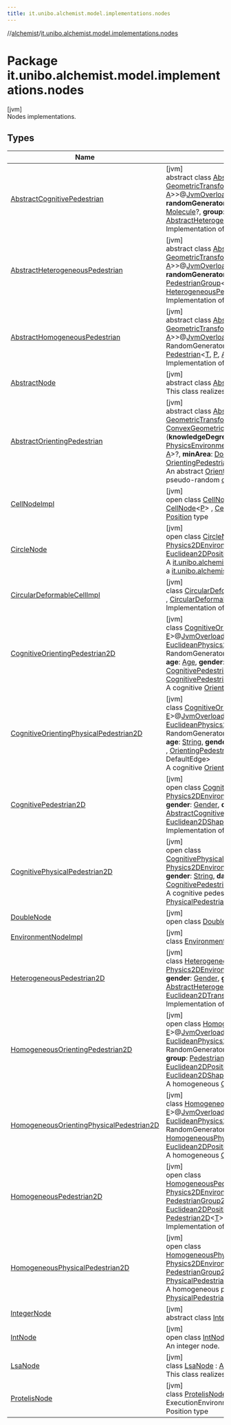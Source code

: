```yaml
---
title: it.unibo.alchemist.model.implementations.nodes
---
```

//[alchemist](../../index.html)/[it.unibo.alchemist.model.implementations.nodes](index.html)



# Package it.unibo.alchemist.model.implementations.nodes



[jvm]\
Nodes implementations.



## Types


| Name | Summary |
|---|---|
| [AbstractCognitivePedestrian](-abstract-cognitive-pedestrian/index.html) | [jvm]<br>abstract class [AbstractCognitivePedestrian](-abstract-cognitive-pedestrian/index.html)<[T](-abstract-cognitive-pedestrian/index.html), [P](-abstract-cognitive-pedestrian/index.html) : [Position](../it.unibo.alchemist.model.interfaces/-position/index.html)<[P](-abstract-cognitive-pedestrian/index.html)>, [Vector](../it.unibo.alchemist.model.interfaces.geometry/-vector/index.html)<[P](-abstract-cognitive-pedestrian/index.html)>, [A](-abstract-cognitive-pedestrian/index.html) : [GeometricTransformation](../it.unibo.alchemist.model.interfaces.geometry/-geometric-transformation/index.html)<[P](-abstract-cognitive-pedestrian/index.html)>, [F](-abstract-cognitive-pedestrian/index.html) : [GeometricShapeFactory](../it.unibo.alchemist.model.interfaces.geometry/-geometric-shape-factory/index.html)<[P](-abstract-cognitive-pedestrian/index.html), [A](-abstract-cognitive-pedestrian/index.html)>>@[JvmOverloads](https://kotlinlang.org/api/latest/jvm/stdlib/kotlin.jvm/-jvm-overloads/index.html)()constructor(**environment**: [PhysicsEnvironment](../it.unibo.alchemist.model.interfaces.environments/-physics-environment/index.html)<[T](-abstract-cognitive-pedestrian/index.html), [P](-abstract-cognitive-pedestrian/index.html), [A](-abstract-cognitive-pedestrian/index.html), [F](-abstract-cognitive-pedestrian/index.html)>, **randomGenerator**: RandomGenerator, **age**: [Age](../it.unibo.alchemist.model.cognitiveagents.impact.individual/-age/index.html), **gender**: [Gender](../it.unibo.alchemist.model.cognitiveagents.impact.individual/-gender/index.html), **danger**: [Molecule](../it.unibo.alchemist.model.interfaces/-molecule/index.html)?, **group**: [PedestrianGroup](../it.unibo.alchemist.model.interfaces/-pedestrian-group/index.html)<[T](-abstract-cognitive-pedestrian/index.html), [P](-abstract-cognitive-pedestrian/index.html), [A](-abstract-cognitive-pedestrian/index.html)>?, **cognitive**: [CognitiveModel](../it.unibo.alchemist.model.cognitiveagents/-cognitive-model/index.html)?) : [AbstractHeterogeneousPedestrian](-abstract-heterogeneous-pedestrian/index.html)<[T](-abstract-cognitive-pedestrian/index.html), [P](-abstract-cognitive-pedestrian/index.html), [A](-abstract-cognitive-pedestrian/index.html), [F](-abstract-cognitive-pedestrian/index.html)> , [CognitivePedestrian](../it.unibo.alchemist.model.interfaces/-cognitive-pedestrian/index.html)<[T](-abstract-cognitive-pedestrian/index.html), [P](-abstract-cognitive-pedestrian/index.html), [A](-abstract-cognitive-pedestrian/index.html)> <br>Implementation of a cognitive pedestrian. |
| [AbstractHeterogeneousPedestrian](-abstract-heterogeneous-pedestrian/index.html) | [jvm]<br>abstract class [AbstractHeterogeneousPedestrian](-abstract-heterogeneous-pedestrian/index.html)<[T](-abstract-heterogeneous-pedestrian/index.html), [P](-abstract-heterogeneous-pedestrian/index.html) : [Vector](../it.unibo.alchemist.model.interfaces.geometry/-vector/index.html)<[P](-abstract-heterogeneous-pedestrian/index.html)>, [Position](../it.unibo.alchemist.model.interfaces/-position/index.html)<[P](-abstract-heterogeneous-pedestrian/index.html)>, [A](-abstract-heterogeneous-pedestrian/index.html) : [GeometricTransformation](../it.unibo.alchemist.model.interfaces.geometry/-geometric-transformation/index.html)<[P](-abstract-heterogeneous-pedestrian/index.html)>, [F](-abstract-heterogeneous-pedestrian/index.html) : [GeometricShapeFactory](../it.unibo.alchemist.model.interfaces.geometry/-geometric-shape-factory/index.html)<[P](-abstract-heterogeneous-pedestrian/index.html), [A](-abstract-heterogeneous-pedestrian/index.html)>>@[JvmOverloads](https://kotlinlang.org/api/latest/jvm/stdlib/kotlin.jvm/-jvm-overloads/index.html)()constructor(**environment**: [PhysicsEnvironment](../it.unibo.alchemist.model.interfaces.environments/-physics-environment/index.html)<[T](-abstract-heterogeneous-pedestrian/index.html), [P](-abstract-heterogeneous-pedestrian/index.html), [A](-abstract-heterogeneous-pedestrian/index.html), [F](-abstract-heterogeneous-pedestrian/index.html)>, **randomGenerator**: RandomGenerator, **age**: [Age](../it.unibo.alchemist.model.cognitiveagents.impact.individual/-age/index.html), **gender**: [Gender](../it.unibo.alchemist.model.cognitiveagents.impact.individual/-gender/index.html), **group**: [PedestrianGroup](../it.unibo.alchemist.model.interfaces/-pedestrian-group/index.html)<[T](-abstract-heterogeneous-pedestrian/index.html), [P](-abstract-heterogeneous-pedestrian/index.html), [A](-abstract-heterogeneous-pedestrian/index.html)>?) : [AbstractHomogeneousPedestrian](-abstract-homogeneous-pedestrian/index.html)<[T](-abstract-heterogeneous-pedestrian/index.html), [P](-abstract-heterogeneous-pedestrian/index.html), [A](-abstract-heterogeneous-pedestrian/index.html), [F](-abstract-heterogeneous-pedestrian/index.html)> , [HeterogeneousPedestrian](../it.unibo.alchemist.model.interfaces/-heterogeneous-pedestrian/index.html)<[T](-abstract-heterogeneous-pedestrian/index.html), [P](-abstract-heterogeneous-pedestrian/index.html), [A](-abstract-heterogeneous-pedestrian/index.html)> <br>Implementation of a heterogeneous pedestrian. |
| [AbstractHomogeneousPedestrian](-abstract-homogeneous-pedestrian/index.html) | [jvm]<br>abstract class [AbstractHomogeneousPedestrian](-abstract-homogeneous-pedestrian/index.html)<[T](-abstract-homogeneous-pedestrian/index.html), [P](-abstract-homogeneous-pedestrian/index.html) : [Position](../it.unibo.alchemist.model.interfaces/-position/index.html)<[P](-abstract-homogeneous-pedestrian/index.html)>, [Vector](../it.unibo.alchemist.model.interfaces.geometry/-vector/index.html)<[P](-abstract-homogeneous-pedestrian/index.html)>, [A](-abstract-homogeneous-pedestrian/index.html) : [GeometricTransformation](../it.unibo.alchemist.model.interfaces.geometry/-geometric-transformation/index.html)<[P](-abstract-homogeneous-pedestrian/index.html)>, [F](-abstract-homogeneous-pedestrian/index.html) : [GeometricShapeFactory](../it.unibo.alchemist.model.interfaces.geometry/-geometric-shape-factory/index.html)<[P](-abstract-homogeneous-pedestrian/index.html), [A](-abstract-homogeneous-pedestrian/index.html)>>@[JvmOverloads](https://kotlinlang.org/api/latest/jvm/stdlib/kotlin.jvm/-jvm-overloads/index.html)()constructor(**environment**: [PhysicsEnvironment](../it.unibo.alchemist.model.interfaces.environments/-physics-environment/index.html)<[T](-abstract-homogeneous-pedestrian/index.html), [P](-abstract-homogeneous-pedestrian/index.html), [A](-abstract-homogeneous-pedestrian/index.html), [F](-abstract-homogeneous-pedestrian/index.html)>, **rg**: RandomGenerator, **group**: [PedestrianGroup](../it.unibo.alchemist.model.interfaces/-pedestrian-group/index.html)<[T](-abstract-homogeneous-pedestrian/index.html), [P](-abstract-homogeneous-pedestrian/index.html), [A](-abstract-homogeneous-pedestrian/index.html)>?) : [AbstractNode](-abstract-node/index.html)<[T](-abstract-homogeneous-pedestrian/index.html)> , [Pedestrian](../it.unibo.alchemist.model.interfaces/-pedestrian/index.html)<[T](-abstract-homogeneous-pedestrian/index.html), [P](-abstract-homogeneous-pedestrian/index.html), [A](-abstract-homogeneous-pedestrian/index.html)> <br>Implementation of a basic pedestrian. |
| [AbstractNode](-abstract-node/index.html) | [jvm]<br>abstract class [AbstractNode](-abstract-node/index.html)<[T](-abstract-node/index.html)> : [Node](../it.unibo.alchemist.model.interfaces/-node/index.html)<[T](../it.unibo.alchemist.model.implementations.layers/-step-layer/index.html)> <br>This class realizes an abstract node. |
| [AbstractOrientingPedestrian](-abstract-orienting-pedestrian/index.html) | [jvm]<br>abstract class [AbstractOrientingPedestrian](-abstract-orienting-pedestrian/index.html)<[T](-abstract-orienting-pedestrian/index.html), [P](-abstract-orienting-pedestrian/index.html) : [Position](../it.unibo.alchemist.model.interfaces/-position/index.html)<[P](-abstract-orienting-pedestrian/index.html)>, [Vector](../it.unibo.alchemist.model.interfaces.geometry/-vector/index.html)<[P](-abstract-orienting-pedestrian/index.html)>, [A](-abstract-orienting-pedestrian/index.html) : [GeometricTransformation](../it.unibo.alchemist.model.interfaces.geometry/-geometric-transformation/index.html)<[P](-abstract-orienting-pedestrian/index.html)>, [L](-abstract-orienting-pedestrian/index.html) : [ConvexGeometricShape](../it.unibo.alchemist.model.interfaces.geometry/-convex-geometric-shape/index.html)<[P](-abstract-orienting-pedestrian/index.html), [A](-abstract-orienting-pedestrian/index.html)>, [N](-abstract-orienting-pedestrian/index.html) : [ConvexGeometricShape](../it.unibo.alchemist.model.interfaces.geometry/-convex-geometric-shape/index.html)<[P](-abstract-orienting-pedestrian/index.html), [A](-abstract-orienting-pedestrian/index.html)>, [E](-abstract-orienting-pedestrian/index.html), [F](-abstract-orienting-pedestrian/index.html) : [GeometricShapeFactory](../it.unibo.alchemist.model.interfaces.geometry/-geometric-shape-factory/index.html)<[P](-abstract-orienting-pedestrian/index.html), [A](-abstract-orienting-pedestrian/index.html)>>(**knowledgeDegree**: [Double](https://kotlinlang.org/api/latest/jvm/stdlib/kotlin/-double/index.html), **randomGenerator**: RandomGenerator, **environment**: [PhysicsEnvironmentWithGraph](../it.unibo.alchemist.model.interfaces.environments/-physics-environment-with-graph/index.html)<*, [T](-abstract-orienting-pedestrian/index.html), [P](-abstract-orienting-pedestrian/index.html), [A](-abstract-orienting-pedestrian/index.html), [N](-abstract-orienting-pedestrian/index.html), [E](-abstract-orienting-pedestrian/index.html), [F](-abstract-orienting-pedestrian/index.html)>, **group**: [PedestrianGroup](../it.unibo.alchemist.model.interfaces/-pedestrian-group/index.html)<[T](-abstract-orienting-pedestrian/index.html), [P](-abstract-orienting-pedestrian/index.html), [A](-abstract-orienting-pedestrian/index.html)>?, **minArea**: [Double](https://kotlinlang.org/api/latest/jvm/stdlib/kotlin/-double/index.html)) : [AbstractHomogeneousPedestrian](-abstract-homogeneous-pedestrian/index.html)<[T](-abstract-orienting-pedestrian/index.html), [P](-abstract-orienting-pedestrian/index.html), [A](-abstract-orienting-pedestrian/index.html), [F](-abstract-orienting-pedestrian/index.html)> , [OrientingPedestrian](../it.unibo.alchemist.model.interfaces/-orienting-pedestrian/index.html)<[T](-abstract-orienting-pedestrian/index.html), [P](-abstract-orienting-pedestrian/index.html), [A](-abstract-orienting-pedestrian/index.html), [L](-abstract-orienting-pedestrian/index.html), DefaultEdge> <br>An abstract [OrientingPedestrian](../it.unibo.alchemist.model.interfaces/-orienting-pedestrian/index.html), contains an algorithm for the generation of a pseudo-random [cognitiveMap](-abstract-orienting-pedestrian/cognitive-map.html). |
| [CellNodeImpl](-cell-node-impl/index.html) | [jvm]<br>open class [CellNodeImpl](-cell-node-impl/index.html)<[P](-cell-node-impl/index.html) : [Position](../it.unibo.alchemist.model.interfaces/-position/index.html)<[P](../it.unibo.alchemist.model/-biochemistry-incarnation/index.html)>?, [Vector](../it.unibo.alchemist.model.interfaces.geometry/-vector/index.html)<[P](../it.unibo.alchemist.model/-biochemistry-incarnation/index.html)>?> : [DoubleNode](-double-node/index.html), [CellNode](../it.unibo.alchemist.model.interfaces/-cell-node/index.html)<[P](../it.unibo.alchemist.model/-biochemistry-incarnation/index.html)> , [CellWithCircularArea](../it.unibo.alchemist.model.interfaces/-cell-with-circular-area/index.html)<[P](../it.unibo.alchemist.model/-biochemistry-incarnation/index.html)> <br>[Position](../it.unibo.alchemist.model.interfaces/-position/index.html) type |
| [CircleNode](-circle-node/index.html) | [jvm]<br>open class [CircleNode](-circle-node/index.html)<[T](-circle-node/index.html)>@[JvmOverloads](https://kotlinlang.org/api/latest/jvm/stdlib/kotlin.jvm/-jvm-overloads/index.html)()constructor(**env**: [Physics2DEnvironment](../it.unibo.alchemist.model.interfaces.environments/-physics2-d-environment/index.html)<[T](-circle-node/index.html)>, **radius**: [Double](https://kotlinlang.org/api/latest/jvm/stdlib/kotlin/-double/index.html)) : [AbstractNode](-abstract-node/index.html)<[T](-circle-node/index.html)> , [NodeWithShape](../it.unibo.alchemist.model.interfaces.nodes/-node-with-shape/index.html)<[T](-circle-node/index.html), [Euclidean2DPosition](../it.unibo.alchemist.model.implementations.positions/-euclidean2-d-position/index.html), [Euclidean2DTransformation](../it.unibo.alchemist.model.interfaces.geometry.euclidean2d/-euclidean2-d-transformation/index.html)> <br>A [it.unibo.alchemist.model.interfaces.Node](../it.unibo.alchemist.model.interfaces/-node/index.html) with a circle shape meant to be added to a [it.unibo.alchemist.model.interfaces.environments.PhysicsEnvironment](../it.unibo.alchemist.model.interfaces.environments/-physics-environment/index.html). |
| [CircularDeformableCellImpl](-circular-deformable-cell-impl/index.html) | [jvm]<br>class [CircularDeformableCellImpl](-circular-deformable-cell-impl/index.html)<[P](-circular-deformable-cell-impl/index.html) : [Position](../it.unibo.alchemist.model.interfaces/-position/index.html)<[P](../it.unibo.alchemist.model/-biochemistry-incarnation/index.html)>?, [Vector](../it.unibo.alchemist.model.interfaces.geometry/-vector/index.html)<[P](../it.unibo.alchemist.model/-biochemistry-incarnation/index.html)>?> : [CellNodeImpl](-cell-node-impl/index.html)<[P](../it.unibo.alchemist.model/-biochemistry-incarnation/index.html)> , [CircularDeformableCell](../it.unibo.alchemist.model.interfaces/-circular-deformable-cell/index.html)<[P](../it.unibo.alchemist.model/-biochemistry-incarnation/index.html)> <br>Implementation of a circular deformable cell. |
| [CognitiveOrientingPedestrian2D](-cognitive-orienting-pedestrian2-d/index.html) | [jvm]<br>class [CognitiveOrientingPedestrian2D](-cognitive-orienting-pedestrian2-d/index.html)<[T](-cognitive-orienting-pedestrian2-d/index.html), [N](-cognitive-orienting-pedestrian2-d/index.html) : [ConvexPolygon](../it.unibo.alchemist.model.interfaces.geometry.euclidean2d/-convex-polygon/index.html), [E](-cognitive-orienting-pedestrian2-d/index.html)>@[JvmOverloads](https://kotlinlang.org/api/latest/jvm/stdlib/kotlin.jvm/-jvm-overloads/index.html)()constructor(**environment**: [EuclideanPhysics2DEnvironmentWithGraph](../it.unibo.alchemist.model.interfaces.environments/-euclidean-physics2-d-environment-with-graph/index.html)<*, [T](-cognitive-orienting-pedestrian2-d/index.html), [N](-cognitive-orienting-pedestrian2-d/index.html), [E](-cognitive-orienting-pedestrian2-d/index.html)>, **randomGenerator**: RandomGenerator, **knowledgeDegree**: [Double](https://kotlinlang.org/api/latest/jvm/stdlib/kotlin/-double/index.html), **group**: [PedestrianGroup2D](../it.unibo.alchemist.model.interfaces/-pedestrian-group2-d/index.html)<[T](-cognitive-orienting-pedestrian2-d/index.html)>?, **age**: [Age](../it.unibo.alchemist.model.cognitiveagents.impact.individual/-age/index.html), **gender**: [Gender](../it.unibo.alchemist.model.cognitiveagents.impact.individual/-gender/index.html), **danger**: [Molecule](../it.unibo.alchemist.model.interfaces/-molecule/index.html)?, **consciousness**: [CognitivePedestrian2D](-cognitive-pedestrian2-d/index.html)<[T](-cognitive-orienting-pedestrian2-d/index.html)>) : [HomogeneousOrientingPedestrian2D](-homogeneous-orienting-pedestrian2-d/index.html)<[T](-cognitive-orienting-pedestrian2-d/index.html), [N](-cognitive-orienting-pedestrian2-d/index.html), [E](-cognitive-orienting-pedestrian2-d/index.html)> , [CognitivePedestrian](../it.unibo.alchemist.model.interfaces/-cognitive-pedestrian/index.html)<[T](-cognitive-orienting-pedestrian2-d/index.html), [Euclidean2DPosition](../it.unibo.alchemist.model.implementations.positions/-euclidean2-d-position/index.html), [Euclidean2DTransformation](../it.unibo.alchemist.model.interfaces.geometry.euclidean2d/-euclidean2-d-transformation/index.html)> <br>A cognitive [OrientingPedestrian](../it.unibo.alchemist.model.interfaces/-orienting-pedestrian/index.html) in the Euclidean world. |
| [CognitiveOrientingPhysicalPedestrian2D](-cognitive-orienting-physical-pedestrian2-d/index.html) | [jvm]<br>class [CognitiveOrientingPhysicalPedestrian2D](-cognitive-orienting-physical-pedestrian2-d/index.html)<[T](-cognitive-orienting-physical-pedestrian2-d/index.html), [N](-cognitive-orienting-physical-pedestrian2-d/index.html) : [ConvexPolygon](../it.unibo.alchemist.model.interfaces.geometry.euclidean2d/-convex-polygon/index.html), [E](-cognitive-orienting-physical-pedestrian2-d/index.html)>@[JvmOverloads](https://kotlinlang.org/api/latest/jvm/stdlib/kotlin.jvm/-jvm-overloads/index.html)()constructor(**environment**: [EuclideanPhysics2DEnvironmentWithGraph](../it.unibo.alchemist.model.interfaces.environments/-euclidean-physics2-d-environment-with-graph/index.html)<*, [T](-cognitive-orienting-physical-pedestrian2-d/index.html), [N](-cognitive-orienting-physical-pedestrian2-d/index.html), [E](-cognitive-orienting-physical-pedestrian2-d/index.html)>, **randomGenerator**: RandomGenerator, **knowledgeDegree**: [Double](https://kotlinlang.org/api/latest/jvm/stdlib/kotlin/-double/index.html), **group**: [PedestrianGroup2D](../it.unibo.alchemist.model.interfaces/-pedestrian-group2-d/index.html)<[T](-cognitive-orienting-physical-pedestrian2-d/index.html)>?, **age**: [String](https://kotlinlang.org/api/latest/jvm/stdlib/kotlin/-string/index.html), **gender**: [String](https://kotlinlang.org/api/latest/jvm/stdlib/kotlin/-string/index.html), **danger**: [Molecule](../it.unibo.alchemist.model.interfaces/-molecule/index.html)?) : [CognitivePhysicalPedestrian2D](-cognitive-physical-pedestrian2-d/index.html)<[T](-cognitive-orienting-physical-pedestrian2-d/index.html)> , [OrientingPedestrian](../it.unibo.alchemist.model.interfaces/-orienting-pedestrian/index.html)<[T](-cognitive-orienting-physical-pedestrian2-d/index.html), [Euclidean2DPosition](../it.unibo.alchemist.model.implementations.positions/-euclidean2-d-position/index.html), [Euclidean2DTransformation](../it.unibo.alchemist.model.interfaces.geometry.euclidean2d/-euclidean2-d-transformation/index.html), [Ellipse](../it.unibo.alchemist.model.implementations.geometry.euclidean2d/-ellipse/index.html), DefaultEdge> <br>A cognitive [OrientingPedestrian2D](../it.unibo.alchemist.model.interfaces/index.html#1465026919%2FClasslikes%2F-134779887) capable of physical interactions. |
| [CognitivePedestrian2D](-cognitive-pedestrian2-d/index.html) | [jvm]<br>open class [CognitivePedestrian2D](-cognitive-pedestrian2-d/index.html)<[T](-cognitive-pedestrian2-d/index.html)>@[JvmOverloads](https://kotlinlang.org/api/latest/jvm/stdlib/kotlin.jvm/-jvm-overloads/index.html)()constructor(**environment**: [Physics2DEnvironment](../it.unibo.alchemist.model.interfaces.environments/-physics2-d-environment/index.html)<[T](-cognitive-pedestrian2-d/index.html)>, **randomGenerator**: RandomGenerator, **age**: [Age](../it.unibo.alchemist.model.cognitiveagents.impact.individual/-age/index.html), **gender**: [Gender](../it.unibo.alchemist.model.cognitiveagents.impact.individual/-gender/index.html), **danger**: [Molecule](../it.unibo.alchemist.model.interfaces/-molecule/index.html)?, **group**: [PedestrianGroup2D](../it.unibo.alchemist.model.interfaces/-pedestrian-group2-d/index.html)<[T](-cognitive-pedestrian2-d/index.html)>?) : [AbstractCognitivePedestrian](-abstract-cognitive-pedestrian/index.html)<[T](-cognitive-pedestrian2-d/index.html), [Euclidean2DPosition](../it.unibo.alchemist.model.implementations.positions/-euclidean2-d-position/index.html), [Euclidean2DTransformation](../it.unibo.alchemist.model.interfaces.geometry.euclidean2d/-euclidean2-d-transformation/index.html), [Euclidean2DShapeFactory](../it.unibo.alchemist.model.interfaces.geometry.euclidean2d/-euclidean2-d-shape-factory/index.html)> , [Pedestrian2D](../it.unibo.alchemist.model.interfaces/-pedestrian2-d/index.html)<[T](-cognitive-pedestrian2-d/index.html)> <br>Implementation of a cognitive pedestrian in the Euclidean world. |
| [CognitivePhysicalPedestrian2D](-cognitive-physical-pedestrian2-d/index.html) | [jvm]<br>open class [CognitivePhysicalPedestrian2D](-cognitive-physical-pedestrian2-d/index.html)<[T](-cognitive-physical-pedestrian2-d/index.html)>@[JvmOverloads](https://kotlinlang.org/api/latest/jvm/stdlib/kotlin.jvm/-jvm-overloads/index.html)()constructor(**environment**: [Physics2DEnvironment](../it.unibo.alchemist.model.interfaces.environments/-physics2-d-environment/index.html)<[T](-cognitive-physical-pedestrian2-d/index.html)>, **randomGenerator**: RandomGenerator, **age**: [String](https://kotlinlang.org/api/latest/jvm/stdlib/kotlin/-string/index.html), **gender**: [String](https://kotlinlang.org/api/latest/jvm/stdlib/kotlin/-string/index.html), **danger**: [Molecule](../it.unibo.alchemist.model.interfaces/-molecule/index.html)?, **group**: [PedestrianGroup2D](../it.unibo.alchemist.model.interfaces/-pedestrian-group2-d/index.html)<[T](-cognitive-physical-pedestrian2-d/index.html)>?) : [CognitivePedestrian2D](-cognitive-pedestrian2-d/index.html)<[T](-cognitive-physical-pedestrian2-d/index.html)> , [PhysicalPedestrian2D](../it.unibo.alchemist.model.interfaces/-physical-pedestrian2-d/index.html)<[T](-cognitive-physical-pedestrian2-d/index.html)> <br>A cognitive pedestrian capable of physical interactions, modeled as a [PhysicalPedestrian2D](../it.unibo.alchemist.model.interfaces/-physical-pedestrian2-d/index.html). |
| [DoubleNode](-double-node/index.html) | [jvm]<br>open class [DoubleNode](-double-node/index.html) : [AbstractNode](-abstract-node/index.html)<[Double](https://docs.oracle.com/javase/8/docs/api/java/lang/Double.html)> |
| [EnvironmentNodeImpl](-environment-node-impl/index.html) | [jvm]<br>class [EnvironmentNodeImpl](-environment-node-impl/index.html) : [DoubleNode](-double-node/index.html), [EnvironmentNode](../it.unibo.alchemist.model.interfaces/-environment-node/index.html) |
| [HeterogeneousPedestrian2D](-heterogeneous-pedestrian2-d/index.html) | [jvm]<br>class [HeterogeneousPedestrian2D](-heterogeneous-pedestrian2-d/index.html)<[T](-heterogeneous-pedestrian2-d/index.html)>@[JvmOverloads](https://kotlinlang.org/api/latest/jvm/stdlib/kotlin.jvm/-jvm-overloads/index.html)()constructor(**environment**: [Physics2DEnvironment](../it.unibo.alchemist.model.interfaces.environments/-physics2-d-environment/index.html)<[T](-heterogeneous-pedestrian2-d/index.html)>, **randomGenerator**: RandomGenerator, **age**: [Age](../it.unibo.alchemist.model.cognitiveagents.impact.individual/-age/index.html), **gender**: [Gender](../it.unibo.alchemist.model.cognitiveagents.impact.individual/-gender/index.html), **group**: [PedestrianGroup2D](../it.unibo.alchemist.model.interfaces/-pedestrian-group2-d/index.html)<[T](-heterogeneous-pedestrian2-d/index.html)>?) : [AbstractHeterogeneousPedestrian](-abstract-heterogeneous-pedestrian/index.html)<[T](-heterogeneous-pedestrian2-d/index.html), [Euclidean2DPosition](../it.unibo.alchemist.model.implementations.positions/-euclidean2-d-position/index.html), [Euclidean2DTransformation](../it.unibo.alchemist.model.interfaces.geometry.euclidean2d/-euclidean2-d-transformation/index.html), [Euclidean2DShapeFactory](../it.unibo.alchemist.model.interfaces.geometry.euclidean2d/-euclidean2-d-shape-factory/index.html)> , [Pedestrian2D](../it.unibo.alchemist.model.interfaces/-pedestrian2-d/index.html)<[T](-heterogeneous-pedestrian2-d/index.html)> <br>Implementation of a heterogeneous pedestrian in the Euclidean world. |
| [HomogeneousOrientingPedestrian2D](-homogeneous-orienting-pedestrian2-d/index.html) | [jvm]<br>open class [HomogeneousOrientingPedestrian2D](-homogeneous-orienting-pedestrian2-d/index.html)<[T](-homogeneous-orienting-pedestrian2-d/index.html), [N](-homogeneous-orienting-pedestrian2-d/index.html) : [ConvexPolygon](../it.unibo.alchemist.model.interfaces.geometry.euclidean2d/-convex-polygon/index.html), [E](-homogeneous-orienting-pedestrian2-d/index.html)>@[JvmOverloads](https://kotlinlang.org/api/latest/jvm/stdlib/kotlin.jvm/-jvm-overloads/index.html)()constructor(**environment**: [EuclideanPhysics2DEnvironmentWithGraph](../it.unibo.alchemist.model.interfaces.environments/-euclidean-physics2-d-environment-with-graph/index.html)<*, [T](-homogeneous-orienting-pedestrian2-d/index.html), [N](-homogeneous-orienting-pedestrian2-d/index.html), [E](-homogeneous-orienting-pedestrian2-d/index.html)>, **randomGenerator**: RandomGenerator, **knowledgeDegree**: [Double](https://kotlinlang.org/api/latest/jvm/stdlib/kotlin/-double/index.html), **minSide**: [Double](https://kotlinlang.org/api/latest/jvm/stdlib/kotlin/-double/index.html), **maxSide**: [Double](https://kotlinlang.org/api/latest/jvm/stdlib/kotlin/-double/index.html), **group**: [PedestrianGroup2D](../it.unibo.alchemist.model.interfaces/-pedestrian-group2-d/index.html)<[T](-homogeneous-orienting-pedestrian2-d/index.html)>?) : [AbstractOrientingPedestrian](-abstract-orienting-pedestrian/index.html)<[T](-homogeneous-orienting-pedestrian2-d/index.html), [Euclidean2DPosition](../it.unibo.alchemist.model.implementations.positions/-euclidean2-d-position/index.html), [Euclidean2DTransformation](../it.unibo.alchemist.model.interfaces.geometry.euclidean2d/-euclidean2-d-transformation/index.html), [Ellipse](../it.unibo.alchemist.model.implementations.geometry.euclidean2d/-ellipse/index.html), [N](-homogeneous-orienting-pedestrian2-d/index.html), [E](-homogeneous-orienting-pedestrian2-d/index.html), [Euclidean2DShapeFactory](../it.unibo.alchemist.model.interfaces.geometry.euclidean2d/-euclidean2-d-shape-factory/index.html)> , [Pedestrian2D](../it.unibo.alchemist.model.interfaces/-pedestrian2-d/index.html)<[T](-homogeneous-orienting-pedestrian2-d/index.html)> <br>A homogeneous [OrientingPedestrian](../it.unibo.alchemist.model.interfaces/-orienting-pedestrian/index.html) in the Euclidean world. |
| [HomogeneousOrientingPhysicalPedestrian2D](-homogeneous-orienting-physical-pedestrian2-d/index.html) | [jvm]<br>class [HomogeneousOrientingPhysicalPedestrian2D](-homogeneous-orienting-physical-pedestrian2-d/index.html)<[T](-homogeneous-orienting-physical-pedestrian2-d/index.html), [N](-homogeneous-orienting-physical-pedestrian2-d/index.html) : [ConvexPolygon](../it.unibo.alchemist.model.interfaces.geometry.euclidean2d/-convex-polygon/index.html), [E](-homogeneous-orienting-physical-pedestrian2-d/index.html)>@[JvmOverloads](https://kotlinlang.org/api/latest/jvm/stdlib/kotlin.jvm/-jvm-overloads/index.html)()constructor(**environment**: [EuclideanPhysics2DEnvironmentWithGraph](../it.unibo.alchemist.model.interfaces.environments/-euclidean-physics2-d-environment-with-graph/index.html)<*, [T](-homogeneous-orienting-physical-pedestrian2-d/index.html), [N](-homogeneous-orienting-physical-pedestrian2-d/index.html), [E](-homogeneous-orienting-physical-pedestrian2-d/index.html)>, **randomGenerator**: RandomGenerator, **knowledgeDegree**: [Double](https://kotlinlang.org/api/latest/jvm/stdlib/kotlin/-double/index.html), **group**: [PedestrianGroup2D](../it.unibo.alchemist.model.interfaces/-pedestrian-group2-d/index.html)<[T](-homogeneous-orienting-physical-pedestrian2-d/index.html)>?) : [HomogeneousPhysicalPedestrian2D](-homogeneous-physical-pedestrian2-d/index.html)<[T](-homogeneous-orienting-physical-pedestrian2-d/index.html)> , [OrientingPedestrian](../it.unibo.alchemist.model.interfaces/-orienting-pedestrian/index.html)<[T](-homogeneous-orienting-physical-pedestrian2-d/index.html), [Euclidean2DPosition](../it.unibo.alchemist.model.implementations.positions/-euclidean2-d-position/index.html), [Euclidean2DTransformation](../it.unibo.alchemist.model.interfaces.geometry.euclidean2d/-euclidean2-d-transformation/index.html), [Ellipse](../it.unibo.alchemist.model.implementations.geometry.euclidean2d/-ellipse/index.html), DefaultEdge> <br>A homogeneous [OrientingPedestrian2D](../it.unibo.alchemist.model.interfaces/index.html#1465026919%2FClasslikes%2F-134779887) capable of physical interactions. |
| [HomogeneousPedestrian2D](-homogeneous-pedestrian2-d/index.html) | [jvm]<br>open class [HomogeneousPedestrian2D](-homogeneous-pedestrian2-d/index.html)<[T](-homogeneous-pedestrian2-d/index.html)>@[JvmOverloads](https://kotlinlang.org/api/latest/jvm/stdlib/kotlin.jvm/-jvm-overloads/index.html)()constructor(**environment**: [Physics2DEnvironment](../it.unibo.alchemist.model.interfaces.environments/-physics2-d-environment/index.html)<[T](-homogeneous-pedestrian2-d/index.html)>, **randomGenerator**: RandomGenerator, **group**: [PedestrianGroup2D](../it.unibo.alchemist.model.interfaces/-pedestrian-group2-d/index.html)<[T](-homogeneous-pedestrian2-d/index.html)>?) : [AbstractHomogeneousPedestrian](-abstract-homogeneous-pedestrian/index.html)<[T](-homogeneous-pedestrian2-d/index.html), [Euclidean2DPosition](../it.unibo.alchemist.model.implementations.positions/-euclidean2-d-position/index.html), [Euclidean2DTransformation](../it.unibo.alchemist.model.interfaces.geometry.euclidean2d/-euclidean2-d-transformation/index.html), [Euclidean2DShapeFactory](../it.unibo.alchemist.model.interfaces.geometry.euclidean2d/-euclidean2-d-shape-factory/index.html)> , [Pedestrian2D](../it.unibo.alchemist.model.interfaces/-pedestrian2-d/index.html)<[T](-homogeneous-pedestrian2-d/index.html)> <br>Implementation of a homogeneous pedestrian in the Euclidean world. |
| [HomogeneousPhysicalPedestrian2D](-homogeneous-physical-pedestrian2-d/index.html) | [jvm]<br>open class [HomogeneousPhysicalPedestrian2D](-homogeneous-physical-pedestrian2-d/index.html)<[T](-homogeneous-physical-pedestrian2-d/index.html)>@[JvmOverloads](https://kotlinlang.org/api/latest/jvm/stdlib/kotlin.jvm/-jvm-overloads/index.html)()constructor(**environment**: [Physics2DEnvironment](../it.unibo.alchemist.model.interfaces.environments/-physics2-d-environment/index.html)<[T](-homogeneous-physical-pedestrian2-d/index.html)>, **randomGenerator**: RandomGenerator, **group**: [PedestrianGroup2D](../it.unibo.alchemist.model.interfaces/-pedestrian-group2-d/index.html)<[T](-homogeneous-physical-pedestrian2-d/index.html)>?) : [HomogeneousPedestrian2D](-homogeneous-pedestrian2-d/index.html)<[T](-homogeneous-physical-pedestrian2-d/index.html)> , [PhysicalPedestrian2D](../it.unibo.alchemist.model.interfaces/-physical-pedestrian2-d/index.html)<[T](-homogeneous-physical-pedestrian2-d/index.html)> <br>A homogeneous pedestrian capable of physical interactions, modeled as a [PhysicalPedestrian2D](../it.unibo.alchemist.model.interfaces/-physical-pedestrian2-d/index.html). |
| [IntegerNode](-integer-node/index.html) | [jvm]<br>abstract class [IntegerNode](-integer-node/index.html) : [AbstractNode](-abstract-node/index.html)<[Integer](https://docs.oracle.com/javase/8/docs/api/java/lang/Integer.html)> |
| [IntNode](-int-node/index.html) | [jvm]<br>open class [IntNode](-int-node/index.html)(**env**: [Environment](../it.unibo.alchemist.model.interfaces/-environment/index.html)<*, *>) : [AbstractNode](-abstract-node/index.html)<[Int](https://kotlinlang.org/api/latest/jvm/stdlib/kotlin/-int/index.html)> <br>An integer node. |
| [LsaNode](-lsa-node/index.html) | [jvm]<br>class [LsaNode](-lsa-node/index.html) : [AbstractNode](-abstract-node/index.html)<[List](https://docs.oracle.com/javase/8/docs/api/java/util/List.html)<[ILsaMolecule](../it.unibo.alchemist.model.interfaces/-i-lsa-molecule/index.html)>> , [ILsaNode](../it.unibo.alchemist.model.interfaces/-i-lsa-node/index.html)<br>This class realizes a node with LSA concentration. |
| [ProtelisNode](-protelis-node/index.html) | [jvm]<br>class [ProtelisNode](-protelis-node/index.html)<[P](-protelis-node/index.html) : [Position](../it.unibo.alchemist.model.interfaces/-position/index.html)<out [P](../it.unibo.alchemist.protelis/-alchemist-execution-context/index.html)>?> : [AbstractNode](-abstract-node/index.html)<[Any](https://kotlinlang.org/api/latest/jvm/stdlib/kotlin/-any/index.html)> , DeviceUID, ExecutionEnvironment<br>Position type |

